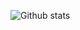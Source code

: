 ![Github stats](https://github-readme-stats.vercel.app/api?username=PseudoDistant&theme=highcontrast&show_icons=true&count_private=true&include_all_commits=true)


